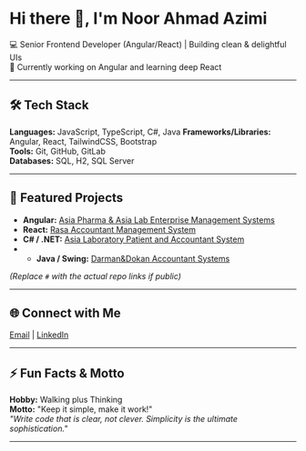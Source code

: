 # Hi there 👋, I'm Noor Ahmad Azimi

💻 Senior Frontend Developer (Angular/React) | Building clean & delightful UIs  
🌱 Currently working on Angular and learning deep React  

---

## 🛠 Tech Stack

**Languages:** JavaScript, TypeScript, C#, Java
**Frameworks/Libraries:** Angular, React, TailwindCSS, Bootstrap  
**Tools:** Git, GitHub, GitLab  
**Databases:** SQL, H2, SQL Server  

---

## 🚀 Featured Projects

- **Angular:** [Asia Pharma & Asia Lab Enterprise Management Systems](#)  
- **React:** [Rasa Accountant Management System](#)  
- **C# / .NET:** [Asia Laboratory Patient and Accountant System](#)
- - **Java / Swing:** [Darman&Dokan Accountant Systems](#)  

*(Replace `#` with the actual repo links if public)*

---

## 🌐 Connect with Me

[Email](mailto:noorahmadazime@gmail.com) | [LinkedIn](https://www.linkedin.com/in/noorahmadazim)  

---

## ⚡ Fun Facts & Motto

**Hobby:** Walking plus Thinking  
**Motto:** "Keep it simple, make it work!"  
*"Write code that is clear, not clever. Simplicity is the ultimate sophistication."*

---
